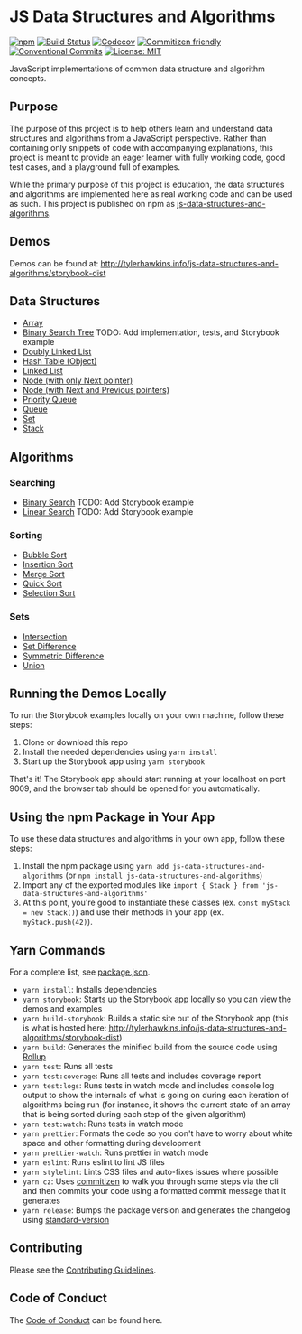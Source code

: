 # JS Data Structures and Algorithms

[![npm](https://img.shields.io/npm/v/js-data-structures-and-algorithms)](https://www.npmjs.com/package/js-data-structures-and-algorithms)
[![Build Status](https://travis-ci.com/thawkin3/js-data-structures-and-algorithms.svg?branch=master)](https://travis-ci.com/thawkin3/js-data-structures-and-algorithms)
[![Codecov](https://img.shields.io/codecov/c/github/thawkin3/js-data-structures-and-algorithms)](https://codecov.io/gh/thawkin3/js-data-structures-and-algorithms)
[![Commitizen friendly](https://img.shields.io/badge/commitizen-friendly-brightgreen.svg)](http://commitizen.github.io/cz-cli/)
[![Conventional Commits](https://img.shields.io/badge/Conventional%20Commits-1.0.0-yellow.svg)](https://conventionalcommits.org)
[![License: MIT](https://img.shields.io/badge/License-MIT-yellow.svg)](https://opensource.org/licenses/MIT)

JavaScript implementations of common data structure and algorithm concepts.

## Purpose

The purpose of this project is to help others learn and understand data
structures and algorithms from a JavaScript perspective. Rather than
containing only snippets of code with accompanying explanations, this
project is meant to provide an eager learner with fully working code,
good test cases, and a playground full of examples.

While the primary purpose of this project is education, the data structures
and algorithms are implemented here as real working code and can be used as
such. This project is published on npm as [js-data-structures-and-algorithms](https://www.npmjs.com/package/js-data-structures-and-algorithms).

## Demos

Demos can be found at: http://tylerhawkins.info/js-data-structures-and-algorithms/storybook-dist

## Data Structures

- [Array](src/data-structures/array/src/array.js)
- [Binary Search Tree](src/data-structures/binary-search-tree/src/binary-search-tree.js) TODO: Add implementation, tests, and Storybook example
- [Doubly Linked List](src/data-structures/doubly-linked-list/src/doubly-linked-list.js)
- [Hash Table (Object)](src/data-structures/hash-table/src/hash-table.js)
- [Linked List](src/data-structures/linked-list/src/linked-list.js)
- [Node (with only Next pointer)](src/data-structures/linked-list/src/node.js)
- [Node (with Next and Previous pointers)](src/data-structures/doubly-linked-list/src/node.js)
- [Priority Queue](src/data-structures/priority-queue/src/priority-queue.js)
- [Queue](src/data-structures/queue/src/queue.js)
- [Set](src/data-structures/set/src/set.js)
- [Stack](src/data-structures/stack/src/stack.js)

## Algorithms

### Searching

- [Binary Search](src/algorithms/search/binary-search/src/binary-search.js) TODO: Add Storybook example
- [Linear Search](src/algorithms/search/linear-search/src/linear-search.js) TODO: Add Storybook example

### Sorting

- [Bubble Sort](src/algorithms/sort/bubble-sort/src/bubble-sort.js)
- [Insertion Sort](src/algorithms/sort/insertion-sort/src/insertion-sort.js)
- [Merge Sort](src/algorithms/sort/merge-sort/src/merge-sort.js)
- [Quick Sort](src/algorithms/sort/quick-sort/src/quick-sort.js)
- [Selection Sort](src/algorithms/sort/selection-sort/src/selection-sort.js)

### Sets

- [Intersection](src/algorithms/set/intersection/src/intersection.js)
- [Set Difference](src/algorithms/set/set-difference/src/set-difference.js)
- [Symmetric Difference](src/algorithms/set/symmetric-difference/src/symmetric-difference.js)
- [Union](src/algorithms/set/union/src/union.js)

## Running the Demos Locally

To run the Storybook examples locally on your own machine, follow these steps:

1. Clone or download this repo
2. Install the needed dependencies using `yarn install`
3. Start up the Storybook app using `yarn storybook`

That's it! The Storybook app should start running at your localhost on port 9009,
and the browser tab should be opened for you automatically.

## Using the npm Package in Your App

To use these data structures and algorithms in your own app, follow these steps:

1. Install the npm package using `yarn add js-data-structures-and-algorithms`
   (or `npm install js-data-structures-and-algorithms`)
2. Import any of the exported modules like `import { Stack } from 'js-data-structures-and-algorithms'`
3. At this point, you're good to instantiate these classes
   (ex. `const myStack = new Stack()`) and use their methods in your app (ex. `myStack.push(42)`).

## Yarn Commands

For a complete list, see [package.json](package.json).

- `yarn install`: Installs dependencies
- `yarn storybook`: Starts up the Storybook app locally so you can view the demos and examples
- `yarn build-storybook`: Builds a static site out of the Storybook app (this is what is hosted here:
  http://tylerhawkins.info/js-data-structures-and-algorithms/storybook-dist)
- `yarn build`: Generates the minified build from the source code using [Rollup](https://rollupjs.org/)
- `yarn test`: Runs all tests
- `yarn test:coverage`: Runs all tests and includes coverage report
- `yarn test:logs`: Runs tests in watch mode and includes console log output to show the internals
  of what is going on during each iteration of algorithms being run (for
  instance, it shows the current state of an array that is being sorted during
  each step of the given algorithm)
- `yarn test:watch`: Runs tests in watch mode
- `yarn prettier`: Formats the code so you don't have to worry about white space and other
  formatting during development
- `yarn prettier-watch`: Runs prettier in watch mode
- `yarn eslint`: Runs eslint to lint JS files
- `yarn stylelint`: Lints CSS files and auto-fixes issues where possible
- `yarn cz`: Uses [commitizen](https://github.com/commitizen/cz-cli)
  to walk you through some steps via the cli and then
  commits your code using a formatted commit message that
  it generates
- `yarn release`: Bumps the package version and generates the changelog using
  [standard-version](https://github.com/conventional-changelog/standard-version)

## Contributing

Please see the [Contributing Guidelines](CONTRIBUTING.md).

## Code of Conduct

The [Code of Conduct](CODE_OF_CONDUCT.md) can be found here.
